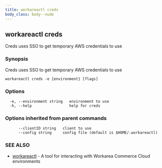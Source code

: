 ```yaml
---
title: workareactl creds
body_class: body--nude
---
```

## workareactl creds

Creds uses SSO to get temporary AWS credentials to use

### Synopsis

Creds uses SSO to get temporary AWS credentials to use

```
workareactl creds -e {environment} [flags]
```

### Options

```
  -e, --environment string   environment to use
  -h, --help                 help for creds
```

### Options inherited from parent commands

```
      --clientID string   client to use
      --config string     config file (default is $HOME/.workareactl)
```

### SEE ALSO

* [workareactl](/cli/workareactl.html)	 - A tool for interacting with Workarea Commerce Cloud environments


